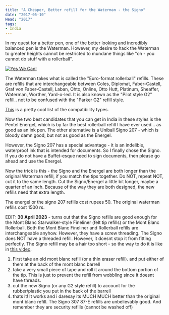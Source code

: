 ```yaml
---
title: "A Cheaper, Better refill for the Waterman - the Signo"
date: "2017-05-10"
Head: "2017"
tags:
- India
---
```


In my quest for a better pen, one of the better looking and incredibly balanced pen is the Waterman. However, my desire to hack the Waterman to greater heights cannot be 
restricted to mundane things like "oh - you cannot do stuff with a rollerball".


[![Yes We Can!](/obama.jpeg)](/obama.jpeg)

The Waterman takes what is called the "Euro-format rollerball" refills. These are refills that are interchangeable between Coles, Diplomat, Faber-Castell, Graf von Faber-Castell, Laban, Ohto, Online, Otto Hutt, Platinum, Sheaffer, Waterman, Worther, Yard-o-led. 
It is also known as the "Pilot style G2" refill.. not to be confused with the "Parker G2" refill style.

[This](http://www.wellappointeddesk.com/2014/06/the-epic-refill-reference-guide-rollerball-gel-and-ballpoints/) is a pretty cool list of the compatibility types.

Now the two best candidates that you can get in India in these styles is the Pentel Energel, which is by far the best rollerball refill I have ever used... as good as an ink pen.
The other alternative is a Uniball Signo 207 - which is bloody damn good, but not as good as the Energel.

However, the Signo 207 has a special advantage - it is an indelible, waterproof ink that is intended for documents. So I finally chose the Signo. If you do not have a Buffet-esque need to sign documents, then please go ahead and use the Energel.

Now the trick is this - the Signo and the Energel are both longer than the original Waterman refill, if you match the tips together. Do NOT, repeat NOT, cut it to the same length.
Cut the Signo/Energel a little bit longer, maybe a quarter of an inch. Because of the way they are both designed, the new refills need that extra length.

The energel or the signo 207 refills cost rupees 50. The original waterman refills cost 1500 rs. 

EDIT: **30 April 2023** - turns out that the Signo refills are good enough for the Mont Blanc Starwalker-style Fineliner (felt tip refills) or the Mont Blanc Rollerball. Both the Mont Blanc Fineliner and Rollerball refills are interchangeable anyhow. However, they have a screw threading. The Signo does NOT have a threaded refill. However, it doesnt stop it from fitting perfectly. The Signo refill may be a hair too short - so the way to do it is like in [this video](https://www.youtube.com/watch?v=MXqXiFWw9i8).
1. First take an old mont blanc refill (or a thin eraser refill). and put either of them at the back of the mont blanc barrell
2. take a very small piece of tape and roll it around the bottom portion of the tip. This is just to prevent the refill from wobbling since it doesnt have threads.
3. cut the new Signo (or any G2 style refill) to account for the rubber/plastic you put in the back of the barrell
4. thats it!
It works and i daresay its MUCH MUCH better than the original mont blanc refill. The Signo 307 87-E refills are unbelievably good. And remember they are security refills (cannot be washed off)
